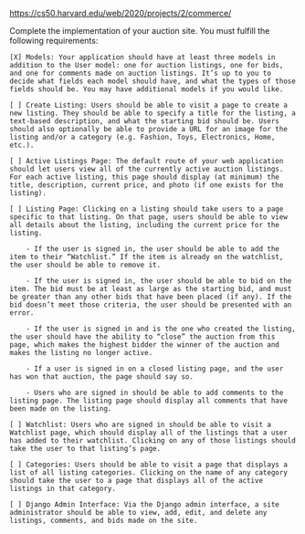 https://cs50.harvard.edu/web/2020/projects/2/commerce/

Complete the implementation of your auction site. You must fulfill the following requirements:

    [X] Models: Your application should have at least three models in addition to the User model: one for auction listings, one for bids, and one for comments made on auction listings. It’s up to you to decide what fields each model should have, and what the types of those fields should be. You may have additional models if you would like.

    [ ] Create Listing: Users should be able to visit a page to create a new listing. They should be able to specify a title for the listing, a text-based description, and what the starting bid should be. Users should also optionally be able to provide a URL for an image for the listing and/or a category (e.g. Fashion, Toys, Electronics, Home, etc.).

    [ ] Active Listings Page: The default route of your web application should let users view all of the currently active auction listings. For each active listing, this page should display (at minimum) the title, description, current price, and photo (if one exists for the listing).

    [ ] Listing Page: Clicking on a listing should take users to a page specific to that listing. On that page, users should be able to view all details about the listing, including the current price for the listing.

        - If the user is signed in, the user should be able to add the item to their “Watchlist.” If the item is already on the watchlist, the user should be able to remove it.

        - If the user is signed in, the user should be able to bid on the item. The bid must be at least as large as the starting bid, and must be greater than any other bids that have been placed (if any). If the bid doesn’t meet those criteria, the user should be presented with an error.

        - If the user is signed in and is the one who created the listing, the user should have the ability to “close” the auction from this page, which makes the highest bidder the winner of the auction and makes the listing no longer active.

        - If a user is signed in on a closed listing page, and the user has won that auction, the page should say so.

        - Users who are signed in should be able to add comments to the listing page. The listing page should display all comments that have been made on the listing.

    [ ] Watchlist: Users who are signed in should be able to visit a Watchlist page, which should display all of the listings that a user has added to their watchlist. Clicking on any of those listings should take the user to that listing’s page.

    [ ] Categories: Users should be able to visit a page that displays a list of all listing categories. Clicking on the name of any category should take the user to a page that displays all of the active listings in that category.

    [ ] Django Admin Interface: Via the Django admin interface, a site administrator should be able to view, add, edit, and delete any listings, comments, and bids made on the site.
